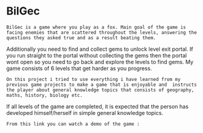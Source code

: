 # BilGec
    BilGec is a game where you play as a fox. Main goal of the game is facing enemies that are scattered throughout the levels, answering the questions they asked true and as a result beating them. 
Additionally you need to find and collect gems to unlock level exit portal. If you run straight to the portal without collecting the gems then the portal wont open so you need to go back and explore the levels to find gems. My game consists of 6 levels that get harder as you progress. 

    On this project i tried to use everything i have learned from my previous game projects to make a game that is enjoyable and  instructs the player about general knowledge topics that consists of geography, maths, history, biology etc.
If all levels of the game are completed, it is expected that the person has developed himself/herself in simple general knowledge topics.

    From this link you can watch a demo of the game : 


